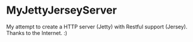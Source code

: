 # MyJettyJerseyServer
My attempt to create a HTTP server (Jetty) with Restful support (Jersey). Thanks to the Internet. :)
